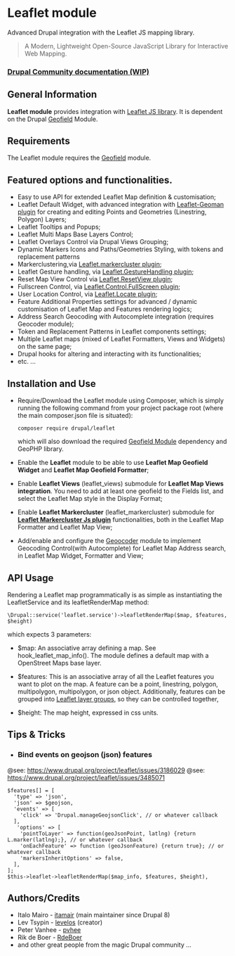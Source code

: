 # Leaflet module

Advanced Drupal integration with the Leaflet JS mapping library.

> A Modern, Lightweight Open-Source JavaScript Library for Interactive Web Mapping.

### [Drupal Community documentation (WIP)](https://www.drupal.org/docs/extending-drupal/contributed-modules/contributed-module-documentation/leaflet/)

## General Information

**Leaflet module**  provides integration with
[Leaflet JS library](https://leafletjs.com).
It is dependent on the Drupal [Geofield](https://www.drupal.org/project/geofield) Module.

## Requirements

The Leaflet module requires the
[Geofield](https://www.drupal.org/project/geofield) module.


## Featured options and functionalities.

- Easy to use API for extended Leaflet Map definition & customisation;
- Leaflet Default Widget, with advanced integration with [Leaflet-Geoman plugin](https://github.com/geoman-io/leaflet-geoman)
  for creating and editing Points and Geometries (Linestring, Polygon) Layers;
- Leaflet Tooltips and Popups;
- Leaflet Multi Maps Base Layers Control;
- Leaflet Overlays Control via Drupal Views Grouping;
- Dynamic Markers Icons and Paths/Geometries Styling, with tokens and
replacement patterns
- Markerclustering,via [Leaflet.markercluster plugin](https://github.com/Leaflet/Leaflet.markercluster);
- Leaflet Gesture handling, via [Leaflet.GestureHandling plugin](https://github.com/elmarquis/Leaflet.GestureHandling);
- Reset Map View Control via [Leaflet.ResetView plugin](https://github.com/drustack/Leaflet.ResetView);
- Fullscreen Control, via [Leaflet.Control.FullScreen plugin](https://github.com/brunob/leaflet.fullscreen);
- User Location Control, via [Leaflet.Locate plugin](https://github.com/domoritz/leaflet-locatecontrol);
- Feature Additional Properties settings for advanced / dynamic customisation of
  Leaflet Map and Features rendering logics;
- Address Search Geocoding with Autocomplete integration (requires  Geocoder module);
- Token and Replacement Patterns in Leaflet components settings;
- Multiple Leaflet maps (mixed of Leaflet Formatters, Views and Widgets) on the
same page;
- Drupal hooks for altering and interacting with its functionalities;
- etc. ...


## Installation and Use
- Require/Download the Leaflet module using Composer, which is simply running
the following command from your project package root (where the main
composer.json file is situated):

  `composer require drupal/leaflet`

  which will also download the required [Geofield Module](https://www.drupal.org/project/geofield)
dependency and GeoPHP library.
- Enable the **Leaflet** module to be able to use
**Leaflet Map Geofield Widget** and **Leaflet Map Geofield Formatter**;
- Enable **Leaflet Views** (leaflet_views) submodule for **Leaflet Map Views
integration**. You need to add at least one geofield to the Fields list,
and select the Leaflet Map style in the Display Format;

- Enable **Leaflet Markercluster** (leaflet_markercluster) submodule for
[__Leaflet Markercluster Js plugin__](https://github.com/Leaflet/Leaflet.markercluster)
functionalities, both in the Leaflet Map Formatter and Leaflet Map View;

- Add/enable and configure the [Geoocoder](https://www.drupal.org/project/geocoder) module
to implement Geocoding Control(with Autocomplete) for Leaflet Map Address search,
in Leaflet Map Widget, Formatter and View;


## API Usage

Rendering a Leaflet map programmatically is as simple as instantiating the
LeafletService and its leafletRenderMap method:

    \Drupal::service('leaflet.service')->leafletRenderMap($map, $features, $height)

which expects 3 parameters:

* $map:
An associative array defining a map. See hook_leaflet_map_info(). The module
defines a default map with a OpenStreet Maps base layer.

* $features:
This is an associative array of all the Leaflet features you
want to plot on the map. A feature can be a point, linestring, polygon,
multipolygon, multipolygon, or json object. Additionally, features can be
grouped into [Leaflet layer groups](https://leafletjs.com/reference.html#layergroup),
so they can be controlled together,

* $height:
The map height, expressed in css units.


## Tips & Tricks

- ### Bind events on geojson (json) features

@see: https://www.drupal.org/project/leaflet/issues/3186029
@see: https://www.drupal.org/project/leaflet/issues/3485071

    $features[] = [
      'type' => 'json',
      'json' => $geojson,
      'events' => [
        'click' => 'Drupal.manageGeojsonClick', // or whatever callback
      ],
       'options' => [
        'pointToLayer' => function(geoJsonPoint, latlng) {return L.marker(latlng);}, // or whatever callback
        'onEachFeature' => function (geoJsonFeature) {return true}; // or whatever callback
        'markersInheritOptions' => false,
      ],
    ];
    $this->leaflet->leafletRenderMap($map_info, $features, $height),

## Authors/Credits

* Italo Mairo - [itamair](https://www.drupal.org/u/itamair) (main maintainer since Drupal 8)
* Lev Tsypin - [levelos](https://www.drupal.org/u/levelos) (creator)
* Peter Vanhee - [pvhee](https://www.drupal.org/u/pvhee)
* Rik de Boer - [RdeBoer](https://www.drupal.org/u/rdeboer)
* and other great people from the magic Drupal community ...
